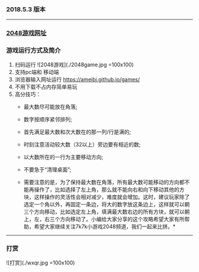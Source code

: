 
### 2018.5.3 版本
****
### [2048游戏网址](https://ameibj.github.io/games/)

### 游戏运行方式及简介

1. 扫码运行 ![2048游戏](./2048game.jpg =100x100)
2. 支持pc端和 移动端
3. 浏览器输入网址运行 https://ameibj.github.io/games/
4. 不用下载不占内存简单易玩
5. 高分技巧：
    * 最大数尽可能放在角落;
    * 数字按顺序紧邻排列;
    * 首先满足最大数和次大数在的那一列/行是满的;
    * 时刻注意活动较大数（32以上）旁边要有相近的数;
    * 以大数所在的一行为主要移动方向;
    * 不要急于“清理桌面”;

    * 需要注意的是，为了保持最大数在角落，所有最大数可能移动的方向都不能再操作了，比如选择了左上角，那么就不能向右和向下移动其他的方块，这样操作的灵活性会相对减少，难度就会增加。这时，建议玩家除了选定一个角以外，再固定一条边，将大的数字放这条边上，这样就可以朝三个方向移动，比如选定左上角，填满最大数右边的所有方块，就可以朝上，左，右三个方向移动了。小编给大家分享的这个攻略希望大家有所帮助，希望大家继续关注7k7k小游戏2048频道，我们一起来比拼。*


-----
### 打赏

![打赏](./wxqr.jpg =100x100)